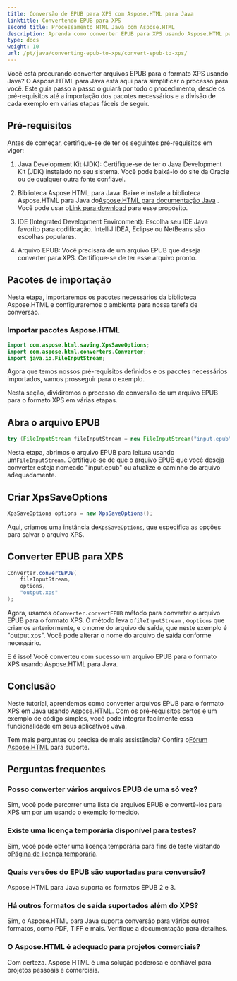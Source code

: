 ```yaml
---
title: Conversão de EPUB para XPS com Aspose.HTML para Java
linktitle: Convertendo EPUB para XPS
second_title: Processamento HTML Java com Aspose.HTML
description: Aprenda como converter EPUB para XPS usando Aspose.HTML para Java. Um guia passo a passo para conversão perfeita de EPUB para XPS. Experimente agora!
type: docs
weight: 10
url: /pt/java/converting-epub-to-xps/convert-epub-to-xps/
---
```


Você está procurando converter arquivos EPUB para o formato XPS usando Java? O Aspose.HTML para Java está aqui para simplificar o processo para você. Este guia passo a passo o guiará por todo o procedimento, desde os pré-requisitos até a importação dos pacotes necessários e a divisão de cada exemplo em várias etapas fáceis de seguir.

## Pré-requisitos

Antes de começar, certifique-se de ter os seguintes pré-requisitos em vigor:

1. Java Development Kit (JDK): Certifique-se de ter o Java Development Kit (JDK) instalado no seu sistema. Você pode baixá-lo do site da Oracle ou de qualquer outra fonte confiável.

2. Biblioteca Aspose.HTML para Java: Baixe e instale a biblioteca Aspose.HTML para Java do[Aspose.HTML para documentação Java](https://reference.aspose.com/html/java/) . Você pode usar o[Link para download](https://releases.aspose.com/html/java/) para esse propósito.

3. IDE (Integrated Development Environment): Escolha seu IDE Java favorito para codificação. IntelliJ IDEA, Eclipse ou NetBeans são escolhas populares.

4. Arquivo EPUB: Você precisará de um arquivo EPUB que deseja converter para XPS. Certifique-se de ter esse arquivo pronto.

## Pacotes de importação

Nesta etapa, importaremos os pacotes necessários da biblioteca Aspose.HTML e configuraremos o ambiente para nossa tarefa de conversão.

### Importar pacotes Aspose.HTML

```java
import com.aspose.html.saving.XpsSaveOptions;
import com.aspose.html.converters.Converter;
import java.io.FileInputStream;
```

Agora que temos nossos pré-requisitos definidos e os pacotes necessários importados, vamos prosseguir para o exemplo.

Nesta seção, dividiremos o processo de conversão de um arquivo EPUB para o formato XPS em várias etapas.

## Abra o arquivo EPUB

```java
try (FileInputStream fileInputStream = new FileInputStream("input.epub")) {
```

 Nesta etapa, abrimos o arquivo EPUB para leitura usando um`FileInputStream`. Certifique-se de que o arquivo EPUB que você deseja converter esteja nomeado "input.epub" ou atualize o caminho do arquivo adequadamente.

## Criar XpsSaveOptions

```java
XpsSaveOptions options = new XpsSaveOptions();
```

Aqui, criamos uma instância de`XpsSaveOptions`, que especifica as opções para salvar o arquivo XPS.

## Converter EPUB para XPS

```java
Converter.convertEPUB(
    fileInputStream,
    options,
    "output.xps"
);
```

 Agora, usamos o`Converter.convertEPUB` método para converter o arquivo EPUB para o formato XPS. O método leva o`fileInputStream` , o`options` que criamos anteriormente, e o nome do arquivo de saída, que neste exemplo é "output.xps". Você pode alterar o nome do arquivo de saída conforme necessário.

E é isso! Você converteu com sucesso um arquivo EPUB para o formato XPS usando Aspose.HTML para Java.

## Conclusão

Neste tutorial, aprendemos como converter arquivos EPUB para o formato XPS em Java usando Aspose.HTML. Com os pré-requisitos certos e um exemplo de código simples, você pode integrar facilmente essa funcionalidade em seus aplicativos Java.

 Tem mais perguntas ou precisa de mais assistência? Confira o[Fórum Aspose.HTML](https://forum.aspose.com/) para suporte.

## Perguntas frequentes

### Posso converter vários arquivos EPUB de uma só vez?
Sim, você pode percorrer uma lista de arquivos EPUB e convertê-los para XPS um por um usando o exemplo fornecido.

### Existe uma licença temporária disponível para testes?
Sim, você pode obter uma licença temporária para fins de teste visitando o[Página de licença temporária](https://purchase.aspose.com/temporary-license/).

### Quais versões do EPUB são suportadas para conversão?
Aspose.HTML para Java suporta os formatos EPUB 2 e 3.

### Há outros formatos de saída suportados além do XPS?
Sim, o Aspose.HTML para Java suporta conversão para vários outros formatos, como PDF, TIFF e mais. Verifique a documentação para detalhes.

### O Aspose.HTML é adequado para projetos comerciais?
Com certeza. Aspose.HTML é uma solução poderosa e confiável para projetos pessoais e comerciais.